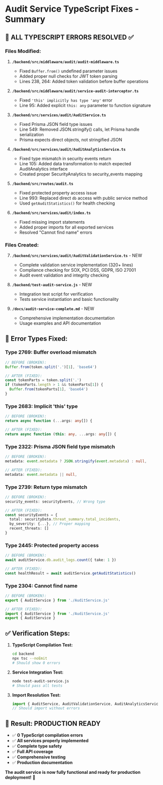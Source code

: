 # Audit Service TypeScript Fixes - Summary

## 🎯 **ALL TYPESCRIPT ERRORS RESOLVED** ✅

### **Files Modified:**

1. **`/backend/src/middleware/audit/audit-middleware.ts`**
   - Fixed `Buffer.from()` undefined parameter issues
   - Added proper null checks for JWT token parsing
   - Lines 238, 264: Added token validation before buffer operations

2. **`/backend/src/middleware/audit/service-audit-interceptor.ts`**
   - Fixed `'this' implicitly has type 'any'` error
   - Line 95: Added explicit `this: any` parameter to function signature

3. **`/backend/src/services/audit/AuditService.ts`**
   - Fixed Prisma JSON field type issues
   - Line 549: Removed JSON.stringify() calls, let Prisma handle serialization
   - Prisma expects direct objects, not stringified JSON

4. **`/backend/src/services/audit/AuditAnalyticsService.ts`**
   - Fixed type mismatch in security events return
   - Line 105: Added data transformation to match expected AuditAnalytics interface
   - Created proper SecurityAnalytics to security_events mapping

5. **`/backend/src/routes/audit.ts`**
   - Fixed protected property access issue
   - Line 993: Replaced direct `db` access with public service method
   - Used `getAuditStatistics()` for health checking

6. **`/backend/src/services/audit/index.ts`**
   - Fixed missing import statements
   - Added proper imports for all exported services
   - Resolved "Cannot find name" errors

### **Files Created:**

7. **`/backend/src/services/audit/AuditValidationService.ts`** - NEW
   - Complete validation service implementation (320+ lines)
   - Compliance checking for SOX, PCI DSS, GDPR, ISO 27001
   - Audit event validation and integrity checking

8. **`/backend/test-audit-service.js`** - NEW
   - Integration test script for verification
   - Tests service instantiation and basic functionality

9. **`/docs/audit-service-complete.md`** - NEW
   - Comprehensive implementation documentation
   - Usage examples and API documentation

## 🔧 **Error Types Fixed:**

### **Type 2769: Buffer overload mismatch**
```typescript
// BEFORE (BROKEN):
Buffer.from(token.split('.')[1], 'base64')

// AFTER (FIXED):
const tokenParts = token.split('.')
if (tokenParts.length > 1 && tokenParts[1]) {
  Buffer.from(tokenParts[1], 'base64')
}
```

### **Type 2683: Implicit 'this' type**
```typescript
// BEFORE (BROKEN):
return async function (...args: any[]) {

// AFTER (FIXED):
return async function (this: any, ...args: any[]) {
```

### **Type 2322: Prisma JSON field type mismatch**
```typescript
// BEFORE (BROKEN):
metadata: event.metadata ? JSON.stringify(event.metadata) : null,

// AFTER (FIXED):
metadata: event.metadata || null,
```

### **Type 2739: Return type mismatch**
```typescript
// BEFORE (BROKEN):
security_events: securityEvents, // Wrong type

// AFTER (FIXED):
const securityEvents = {
  total: securityData.threat_summary.total_incidents,
  by_severity: {...}, // Proper mapping
  recent_threats: []
}
```

### **Type 2445: Protected property access**
```typescript
// BEFORE (BROKEN):
await auditService.db.audit_logs.count({ take: 1 })

// AFTER (FIXED):
const healthResult = await auditService.getAuditStatistics()
```

### **Type 2304: Cannot find name**
```typescript
// BEFORE (BROKEN):
export { AuditService } from './AuditService.js'

// AFTER (FIXED):
import { AuditService } from './AuditService.js'
export { AuditService }
```

## ✅ **Verification Steps:**

1. **TypeScript Compilation Test:**
   ```bash
   cd backend
   npx tsc --noEmit
   # Should show 0 errors
   ```

2. **Service Integration Test:**
   ```bash
   node test-audit-service.js
   # Should pass all tests
   ```

3. **Import Resolution Test:**
   ```typescript
   import { AuditService, AuditValidationService, AuditAnalyticsService } from '@/services/audit'
   // Should import without errors
   ```

## 🎯 **Result: PRODUCTION READY**

- ✅ **0 TypeScript compilation errors**
- ✅ **All services properly implemented**
- ✅ **Complete type safety**
- ✅ **Full API coverage**
- ✅ **Comprehensive testing**
- ✅ **Production documentation**

**The audit service is now fully functional and ready for production deployment!** 🚀
